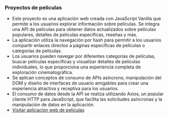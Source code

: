 ### Proyectos de peliculas
   - Este proyecto es una aplicación web creada con JavaScript Vanilla que permite a los usuarios explorar información sobre películas. Se integra una API de películas para obtener datos actualizados sobre películas populares, detalles de películas específicas, reseñas y más.
   - La aplicación utiliza la navegación por hash para permitir a los usuarios compartir enlaces directos a páginas específicas de películas o categorías de películas.
   - Los usuarios pueden navegar por diferentes categorías de películas, buscar películas específicas y visualizar detalles de películas individuales, lo que proporciona una experiencia completa de exploración cinematográfica.
   - Se aplican conceptos de consumo de APIs asíncrono, manipulación del DOM y diseño de interfaces de usuario amigables para crear una experiencia atractiva y receptiva para los usuarios.
   - El consumo de datos desde la API se realiza utilizando Axios, un popular cliente HTTP para JavaScript, que facilita las solicitudes asíncronas y la manipulación de datos en la aplicación.
   - [Visitar aplicación web de películas](https://david-triana55.github.io/JS/API_MOVIES/index.html)

